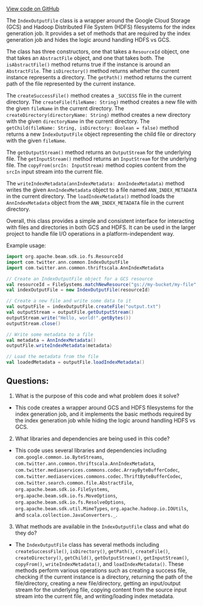 [View code on GitHub](https://github.com/misbahsy/the-algorithm/ann/src/main/scala/com/twitter/ann/common/IndexOutputFile.scala)

The `IndexOutputFile` class is a wrapper around the Google Cloud Storage (GCS) and Hadoop Distributed File System (HDFS) filesystems for the index generation job. It provides a set of methods that are required by the index generation job and hides the logic around handling HDFS vs GCS. 

The class has three constructors, one that takes a `ResourceId` object, one that takes an `AbstractFile` object, and one that takes both. The `isAbstractFile()` method returns true if the instance is around an `AbstractFile`. The `isDirectory()` method returns whether the current instance represents a directory. The `getPath()` method returns the current path of the file represented by the current instance. 

The `createSuccessFile()` method creates a `_SUCCESS` file in the current directory. The `createFile(fileName: String)` method creates a new file with the given `fileName` in the current directory. The `createDirectory(directoryName: String)` method creates a new directory with the given `directoryName` in the current directory. The `getChild(fileName: String, isDirectory: Boolean = false)` method returns a new `IndexOutputFile` object representing the child file or directory with the given `fileName`. 

The `getOutputStream()` method returns an `OutputStream` for the underlying file. The `getInputStream()` method returns an `InputStream` for the underlying file. The `copyFrom(srcIn: InputStream)` method copies content from the `srcIn` input stream into the current file. 

The `writeIndexMetadata(annIndexMetadata: AnnIndexMetadata)` method writes the given `AnnIndexMetadata` object to a file named `ANN_INDEX_METADATA` in the current directory. The `loadIndexMetadata()` method loads the `AnnIndexMetadata` object from the `ANN_INDEX_METADATA` file in the current directory. 

Overall, this class provides a simple and consistent interface for interacting with files and directories in both GCS and HDFS. It can be used in the larger project to handle file I/O operations in a platform-independent way. 

Example usage:

```scala
import org.apache.beam.sdk.io.fs.ResourceId
import com.twitter.ann.common.IndexOutputFile
import com.twitter.ann.common.thriftscala.AnnIndexMetadata

// Create an IndexOutputFile object for a GCS resource
val resourceId = FileSystems.matchNewResource("gs://my-bucket/my-file", false)
val indexOutputFile = new IndexOutputFile(resourceId)

// Create a new file and write some data to it
val outputFile = indexOutputFile.createFile("output.txt")
val outputStream = outputFile.getOutputStream()
outputStream.write("Hello, world!".getBytes())
outputStream.close()

// Write some metadata to a file
val metadata = AnnIndexMetadata()
outputFile.writeIndexMetadata(metadata)

// Load the metadata from the file
val loadedMetadata = outputFile.loadIndexMetadata()
```
## Questions: 
 1. What is the purpose of this code and what problem does it solve?
- This code creates a wrapper around GCS and HDFS filesystems for the index generation job, and it implements the basic methods required by the index generation job while hiding the logic around handling HDFS vs GCS.

2. What libraries and dependencies are being used in this code?
- This code uses several libraries and dependencies including `com.google.common.io.ByteStreams`, `com.twitter.ann.common.thriftscala.AnnIndexMetadata`, `com.twitter.mediaservices.commons.codec.ArrayByteBufferCodec`, `com.twitter.mediaservices.commons.codec.ThriftByteBufferCodec`, `com.twitter.search.common.file.AbstractFile`, `org.apache.beam.sdk.io.FileSystems`, `org.apache.beam.sdk.io.fs.MoveOptions`, `org.apache.beam.sdk.io.fs.ResolveOptions`, `org.apache.beam.sdk.util.MimeTypes`, `org.apache.hadoop.io.IOUtils`, and `scala.collection.JavaConverters._`.

3. What methods are available in the `IndexOutputFile` class and what do they do?
- The `IndexOutputFile` class has several methods including `createSuccessFile()`, `isDirectory()`, `getPath()`, `createFile()`, `createDirectory()`, `getChild()`, `getOutputStream()`, `getInputStream()`, `copyFrom()`, `writeIndexMetadata()`, and `loadIndexMetadata()`. These methods perform various operations such as creating a success file, checking if the current instance is a directory, returning the path of the file/directory, creating a new file/directory, getting an input/output stream for the underlying file, copying content from the source input stream into the current file, and writing/loading index metadata.